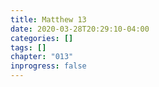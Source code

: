```yaml
---
title: Matthew 13
date: 2020-03-28T20:29:10-04:00
categories: []
tags: []
chapter: "013"
inprogress: false
---
```


